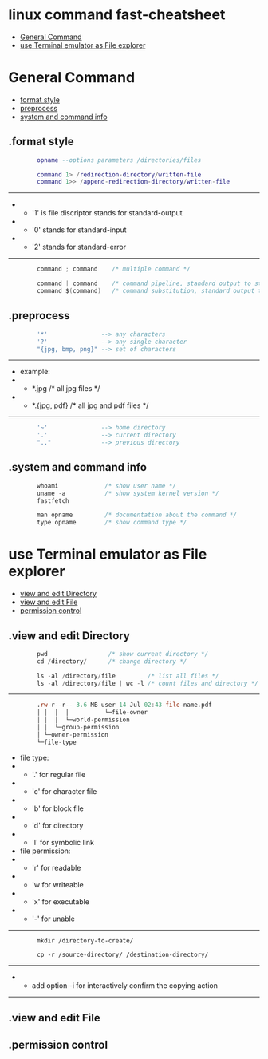 # linux command fast-cheatsheet
- [General Command](#General-Command "goto General-Command")
- [use Terminal emulator as File explorer](#use-Terminal-emulator-as-File-explorer "goto use-Terminal-emulator-as-File-explorer")
# General Command
- [format style](#format-style "goto format-style")
- [preprocess](#preprocess "goto preprocess")
- [system and command info](#system-and-command-info "goto system-and-command-info")
## .format style
```lua
        opname --options parameters /directories/files
```
```lua
        command 1> /redirection-directory/written-file
        command 1>> /append-redirection-directory/written-file
```
- - - -
- - '1' is file discriptor stands for standard-output
- - '0' stands for standard-input
- - '2' stands for standard-error
- - - -
```c
        command ; command    /* multiple command */
```
```c
        command | command    /* command pipeline, standard output to standard input*/
        command $(command)   /* command substitution, standard output to argument input */
```
## .preprocess
```lua
        '*'               --> any characters
        '?'               --> any single character
        "{jpg, bmp, png}" --> set of characters
```
- - - -
- example:
- - \*.jpg /* all jpg files */
- - \*.{jpg, pdf} /* all jpg and pdf files */
- - - -
```lua
        '~'               --> home directory
        '.'               --> current directory
        ".."              --> previous directory
```
## .system and command info
```c
        whoami             /* show user name */
        uname -a           /* show system kernel version */
        fastfetch
```
```c
        man opname         /* documentation about the command */
        type opname        /* show command type */
```
# use Terminal emulator as File explorer
- [view and edit Directory](#view-and-edit-Directory "goto view-and-edit-directory")
- [view and edit File](#view-and-edit-File "goto view-and-edit-File")
- [permission control](#permission-control "goto permission-control")
## .view and edit Directory
```c
        pwd                 /* show current directory */
        cd /directory/      /* change directory */
```
```c
        ls -al /directory/file         /* list all files */
        ls -al /directory/file | wc -l /* count files and directory */
```
- - - -
```asm
        .rw-r--r-- 3.6 MB user 14 Jul 02:43 file-name.pdf
        │ │  │  │          └─file-owner
        │ │  │  └─world-permission
        │ │  └─group-permission
        │ └─owner-permission
        └─file-type
```
- file type:
- - '.' for regular file
- - 'c' for character file
- - 'b' for block file
- - 'd' for directory
- - 'l' for symbolic link
- file permission:
- - 'r' for readable
- - 'w for writeable
- - 'x' for executable
- - '\-' for unable
- - - -
```
        mkdir /directory-to-create/
```
```
        cp -r /source-directory/ /destination-directory/
```
- - - -
- - add option \-i for interactively confirm the copying action
- - - -
## .view and edit File

## .permission control
